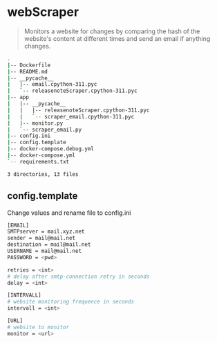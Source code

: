 # webScraper
> Monitors a website for changes by comparing the hash of the website's content
    at different times and send an email if anything changes.
```bash
.
|-- Dockerfile
|-- README.md
|-- __pycache__
|   |-- email.cpython-311.pyc
|   `-- releasenoteScraper.cpython-311.pyc
|-- app
|   |-- __pycache__
|   |   |-- releasenoteScraper.cpython-311.pyc
|   |   `-- scraper_email.cpython-311.pyc
|   |-- monitor.py
|   `-- scraper_email.py
|-- config.ini
|-- config.template
|-- docker-compose.debug.yml
|-- docker-compose.yml
`-- requirements.txt

3 directories, 13 files
```

## config.template

Change values and rename file to config.ini

```bash
[EMAIL]
SMTPserver = mail.xyz.net
sender = mail@mail.net
destination = mail@mail.net
USERNAME = mail@mail.net
PASSWORD = <pwd>

retries = <int>
# delay after smtp-connection retry in seconds
delay = <int>

[INTERVALL]
# website monitoring frequence in seconds
intervall = <int>

[URL] 
# website to monitor
monitor = <url>
```
